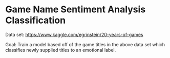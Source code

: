 # Game Name Sentiment Analysis Classification

Data set: https://www.kaggle.com/egrinstein/20-years-of-games

Goal: Train a model based off of the game titles in the above data set which classifies newly supplied titles to an emotional label.
